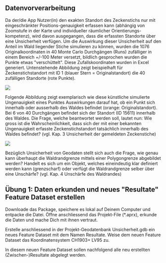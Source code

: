 ## Datenvorverarbeitung

Da der/die App Nutzer(in) den exakten Standort des Zeckenstichs nur mit eingeschränkter Positions-genauigkeit erfassen kann (abhängig von Zoomstufe in der Karte und individueller räumlicher Orientierungs-kompetenz), wird davon ausgegangen, dass die erfassten Standorte über eine Unsicherheit verfügen. Um die Auswirkung dieser Unsicherheit auf den Anteil im Wald liegender Stiche simulieren zu können, wurden die 1076 Originalkoordinaten in 40 Monte Carlo Durchgängen (Runs) zufälliger in einem Bereich +/-100 Meter versetzt, bildlich gesprochen wurden die Punkte etwas "verschüttelt". Diese Zufallskoordinaten wurden in Excel generiert. Untenstehende Abbildung zeigt beispielhaft für Zeckenstichstandort mit ID 1 (blauer Stern = Originalstandort) die 40 zufälligen Standorte (rote Punkte).

![](img/zeckenstiche-sim.png)

Folgende Abbildung zeigt exemplarisch wie diese künstliche simulierte Ungenauigkeit eines Punktes Auswirkungen darauf hat, ob ein Punkt sich innerhalb oder ausserhalb des Waldes befindet (orange: Originalstandort). Bei 6 von 40 Durchgängen befindet sich der Standort (ID 15611) innerhalb des Waldes. Die Frage, welche beantwortet werden soll, lautet nun: Wie gross ist die Wahrscheinlichkeit, dass sich der mit einer bekannten Ungenauigkeit erfasste Zeckenstichstandort tatsächlich innerhalb des Waldes befindet? (vgl. Kap. 3 Unsicherheit der gemeldeten Zeckenstiche)

![](img/zeckenstiche-sim2.png)

Bezüglich Unsicherheit von Geodaten stellt sich auch die Frage, wie genau kann überhaupt die Waldrandgrenze mittels einer Polygongrenze abgebildet werden? Handelt es sich um ein Objekt, welches eineindeutig klar definiert werden kann (grenzscharf) oder verfügt die Waldrandgrenze selber über eine Unschärfe? (vgl. Kap. 4 Unschärfe des Waldrandes)


## Übung 1: Daten erkunden und neues "Resultate" Feature Dataset erstellen

Downloade das Package, speichere es lokal auf Deinem Computer und entpacke die Datei. Öffne anschliessend das Projekt-File (*.aprx), erkunde die Daten und mache Dich mit ihnen vertraut.

Erstelle anschliessend in der Projekt-Geodatenbank Unsicherheit.gdb ein neues Feature Dataset mit dem Namen Resultate. Weise dem neuen Feature Dataset das Koordinatensystem CH1903+ LV95 zu.

In diesem neuen Feature Dataset sollen nachfolgend alle neu erstellten (Zwischen-)Resultate abgelegt werden.
